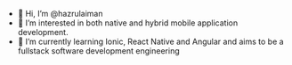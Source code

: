 - 👋 Hi, I’m @hazrulaiman
- 👀 I’m interested in both native and hybrid mobile application development.
- 🌱 I’m currently learning Ionic, React Native and Angular and aims to be a fullstack software development engineering

<!---
hazrulaiman/hazrulaiman is a ✨ special ✨ repository because its `README.md` (this file) appears on your GitHub profile.
You can click the Preview link to take a look at your changes.
--->
